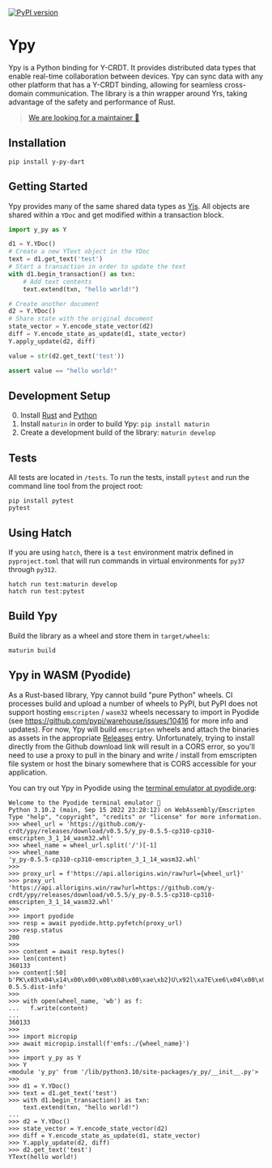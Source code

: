 [![PyPI version](https://badge.fury.io/py/y-py.svg)](https://badge.fury.io/py/y-py)

# Ypy

Ypy is a Python binding for Y-CRDT. It provides distributed data types that enable real-time collaboration between devices. Ypy can sync data with any other platform that has a Y-CRDT binding, allowing for seamless cross-domain communication. The library is a thin wrapper around Yrs, taking advantage of the safety and performance of Rust.

> [We are looking for a maintainer 👀](https://github.com/y-crdt/ypy/issues/148)

## Installation

```
pip install y-py-dart
```

## Getting Started

Ypy provides many of the same shared data types as [Yjs](https://docs.yjs.dev/). All objects are shared within a `YDoc` and get modified within a transaction block.

```python
import y_py as Y

d1 = Y.YDoc()
# Create a new YText object in the YDoc
text = d1.get_text('test')
# Start a transaction in order to update the text
with d1.begin_transaction() as txn:
    # Add text contents
    text.extend(txn, "hello world!")

# Create another document
d2 = Y.YDoc()
# Share state with the original document
state_vector = Y.encode_state_vector(d2)
diff = Y.encode_state_as_update(d1, state_vector)
Y.apply_update(d2, diff)

value = str(d2.get_text('test'))

assert value == "hello world!"
```

## Development Setup

0. Install [Rust](https://www.rust-lang.org/tools/install) and [Python](https://www.python.org/downloads/)
1. Install `maturin` in order to build Ypy: `pip install maturin`
2. Create a development build of the library: `maturin develop`

## Tests

All tests are located in `/tests`. To run the tests, install `pytest` and run the command line tool from the project root:

```
pip install pytest
pytest
```

## Using Hatch

If you are using `hatch`, there is a `test` environment matrix defined in `pyproject.toml` that will run commands in virtual environments for `py37` through `py312`.

```
hatch run test:maturin develop
hatch run test:pytest
```

## Build Ypy 

Build the library as a wheel and store them in `target/wheels`:

```
maturin build
```

## Ypy in WASM (Pyodide)

As a Rust-based library, Ypy cannot build "pure Python" wheels. CI processes build and upload a number of wheels to PyPI, but PyPI does not support hosting `emscripten` / `wasm32` wheels necessary to import in Pyodide (see https://github.com/pypi/warehouse/issues/10416 for more info and updates). For now, Ypy will build `emscripten` wheels and attach the binaries as assets in the appropriate [Releases](https://github.com/y-crdt/ypy/releases) entry. Unfortunately, trying to install directly from the Github download link will result in a CORS error, so you'll need to use a proxy to pull in the binary and write / install from emscripten file system or host the binary somewhere that is CORS accessible for your application.

You can try out Ypy in Pyodide using the [terminal emulator at pyodide.org](https://pyodide.org/en/stable/console.html):

```
Welcome to the Pyodide terminal emulator 🐍
Python 3.10.2 (main, Sep 15 2022 23:28:12) on WebAssembly/Emscripten
Type "help", "copyright", "credits" or "license" for more information.
>>> wheel_url = 'https://github.com/y-crdt/ypy/releases/download/v0.5.5/y_py-0.5.5-cp310-cp310-emscripten_3_1_14_wasm32.whl'
>>> wheel_name = wheel_url.split('/')[-1]
>>> wheel_name
'y_py-0.5.5-cp310-cp310-emscripten_3_1_14_wasm32.whl'
>>> 
>>> proxy_url = f'https://api.allorigins.win/raw?url={wheel_url}'
>>> proxy_url
'https://api.allorigins.win/raw?url=https://github.com/y-crdt/ypy/releases/download/v0.5.5/y_py-0.5.5-cp310-cp310-emscripten_3_1_14_wasm32.whl'
>>> 
>>> import pyodide
>>> resp = await pyodide.http.pyfetch(proxy_url)
>>> resp.status
200
>>> 
>>> content = await resp.bytes()
>>> len(content)
360133
>>> content[:50]
b'PK\x03\x04\x14\x00\x00\x00\x08\x00\xae\xb2}U\x92l\xa7E\xe6\x04\x00\x00u\t\x00\x00\x1d\x00\x00\x00y_py-0.5.5.dist-info'
>>>
>>> with open(wheel_name, 'wb') as f:
...   f.write(content)
... 
360133
>>> 
>>> import micropip
>>> await micropip.install(f'emfs:./{wheel_name}')
>>> 
>>> import y_py as Y
>>> Y
<module 'y_py' from '/lib/python3.10/site-packages/y_py/__init__.py'>
>>> 
>>> d1 = Y.YDoc()
>>> text = d1.get_text('test')
>>> with d1.begin_transaction() as txn:
    text.extend(txn, "hello world!")
... 
>>> d2 = Y.YDoc()
>>> state_vector = Y.encode_state_vector(d2)
>>> diff = Y.encode_state_as_update(d1, state_vector)
>>> Y.apply_update(d2, diff)
>>> d2.get_text('test')
YText(hello world!)
```
